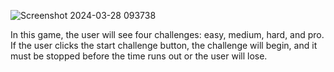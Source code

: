 ![Screenshot 2024-03-28 093738](https://github.com/priyanshutariyal02/Timer-Challange-Game/assets/138609182/499d35f8-7511-41e9-b40a-1241cca16ee0)

In this game, the user will see four challenges: easy, medium, hard, and pro. 
If the user clicks the start challenge button, the challenge will begin, and it must be stopped before the time runs out or the user will lose.
